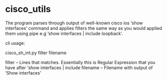 # cisco_utils

The program parses through output of well-known cisco ios ‘show interfaces’ command and applies filters the same way as you would applied them using pipe e.g ‘show interfaces | include loopback’. 

cli usage:

cisco_sh_int.py filter filename

filter – Lines that matches. Essentially this is Regular Expression that you have after ‘show interfaces | include
filename – Filename with output of ‘Show interfaces’
